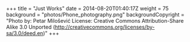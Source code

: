 +++
title = "Just Works"
date = 2014-08-20T01:40:17Z
weight = 75
background = "photos/Phone_photography.png"
backgroundCopyright = "Photo by: Petar Milošević License: Creative Commons Attribution-Share Alike 3.0 Unported (http://creativecommons.org/licenses/by-sa/3.0/deed.en)"
+++
